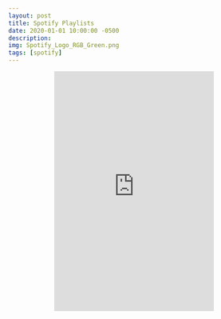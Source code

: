 ```yaml
---
layout: post
title: Spotify Playlists
date: 2020-01-01 10:00:00 -0500
description:
img: Spotify_Logo_RGB_Green.png
tags: [spotify]
---
```


<div align="center"><iframe src="https://open.spotify.com/embed/playlist/2IztMPJnfGnJrbReiBBHZf" width="320" height="480" frameborder="0" allowtransparency="true" allow="encrypted-media"></iframe></div>

